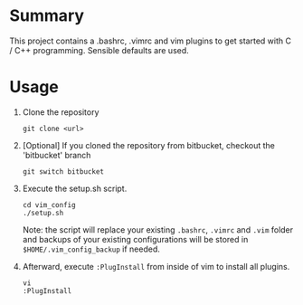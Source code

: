 # Summary
This project contains a .bashrc, .vimrc and vim plugins to get started with C / C++ programming. Sensible defaults are used.

# Usage
1. Clone the repository   
    ```
    git clone <url> 
    ```
2. [Optional] If you cloned the repository from bitbucket, checkout the 'bitbucket' branch   
    ```
    git switch bitbucket
    ```
3. Execute the setup.sh script.    
    ```
    cd vim_config
    ./setup.sh
    ```

    Note: the script will replace your existing `.bashrc`, `.vimrc`  and `.vim` folder and backups of your existing configurations will be stored in `$HOME/.vim_config_backup` if needed.

4. Afterward, execute `:PlugInstall` from inside of vim to install all plugins.      
    ```
    vi
    :PlugInstall
    ```

